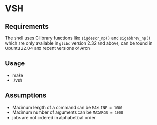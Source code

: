 # VSH

## Requirements
The shell uses C library functions like `sigdescr_np()` and `sigabbrev_np()` 
which are only available in `glibc` version 2.32 and above, can be found in 
Ubuntu 22.04 and recent versions of Arch

## Usage
- make
- ./vsh

## Assumptions
- Maximum length of a command can be `MAXLINE = 1000`
- Maximum number of arguments can be `MAXARGS = 1000`
- jobs are not ordered in alphabetical order
